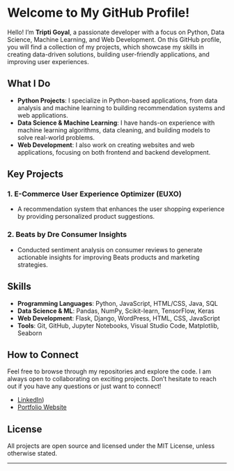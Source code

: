 # Welcome to My GitHub Profile!

Hello! I’m **Tripti Goyal**, a passionate developer with a focus on Python, Data Science, Machine Learning, and Web Development. On this GitHub profile, you will find a collection of my projects, which showcase my skills in creating data-driven solutions, building user-friendly applications, and improving user experiences.

## What I Do

- **Python Projects**: I specialize in Python-based applications, from data analysis and machine learning to building recommendation systems and web applications.
- **Data Science & Machine Learning**: I have hands-on experience with machine learning algorithms, data cleaning, and building models to solve real-world problems.
- **Web Development**: I also work on creating websites and web applications, focusing on both frontend and backend development.

## Key Projects

### 1. **E-Commerce User Experience Optimizer (EUXO)**
   - A recommendation system that enhances the user shopping experience by providing personalized product suggestions.

### 2. **Beats by Dre Consumer Insights**
   - Conducted sentiment analysis on consumer reviews to generate actionable insights for improving Beats products and marketing strategies.

## Skills

- **Programming Languages**: Python, JavaScript, HTML/CSS, Java, SQL
- **Data Science & ML**: Pandas, NumPy, Scikit-learn, TensorFlow, Keras
- **Web Development**: Flask, Django, WordPress, HTML, CSS, JavaScript
- **Tools**: Git, GitHub, Jupyter Notebooks, Visual Studio Code, Matplotlib, Seaborn

## How to Connect

Feel free to browse through my repositories and explore the code. I am always open to collaborating on exciting projects. Don’t hesitate to reach out if you have any questions or just want to connect!

- [LinkedIn](https://www.linkedin.com/in/triptie-goyal/))
- [Portfolio Website](https://www.datascienceportfol.io/Tggtripti)

## License

All projects are open source and licensed under the MIT License, unless otherwise stated.

---
